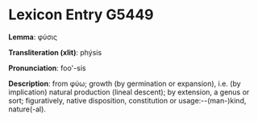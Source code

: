 # Lexicon Entry G5449

**Lemma**: φύσις

**Transliteration (xlit)**: phýsis

**Pronunciation**: foo'-sis

**Description**:
from φύω; growth (by germination or expansion), i.e. (by implication) natural production (lineal descent); by extension, a genus or sort; figuratively, native disposition, constitution or usage:--(man-)kind, nature(-al).
